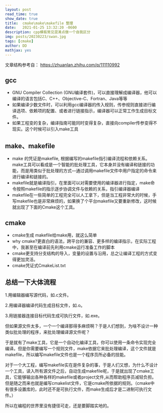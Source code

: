 ```yaml
---
layout: post
read_time: true
show_date: true
title:  cmake\make\makefile 整理
date:   2021-01-25 13:32:20 -0600
description: cpp模板常见混淆点做一个自我区分
img: posts/20230223/swan.jpg
tags: [cmake]
author: DD
mathjax: yes
---
```


文章结构参考自： https://zhuanlan.zhihu.com/p/111110992
## gcc

- GNU Compiler Collection (GNU编译套件)，可以直接理解成编译器，他可以编译的语言包括C、C++、Objective-C、Fortran、Java等等
- 如果编译少数文件时，可以利用gcc编译器的传入规则，传参规则直接进行编译选项、依赖项的配置、或者进行链接指示，编译器可以正常工作生成目标文件。
- 如果工程变的复杂，编译指南可能同时变得复杂，直接向compiler传参变得不现实。这个时候可以引入make工具

## make、makefile

- make 的凭证是makefile, 根据编写的makefile指引编译流程和依赖关系。make工具可以看成是一个智能的批处理工具，它本身并没有编译和链接的功能，而是用类似于批处理的方式—通过调用makefile文件中用户指定的命令来进行编译和链接的。
- makefile就是编译指引，在里面可以对需要使用的编译器进行指定，make命令按照makefile的指示逐步协调文件与依赖的关系，指引编译器编译
- makefile在一些简单的工程完全可以人工拿下，但是当工程非常大的时候，手写makefile也是非常麻烦的，如果换了个平台makefile又要重新修改，这时候就出现了下面的Cmake这个工具。

## cmake 
- cmake生成 makefile给make用，就这么简单
- why cmake?更直白的语法，跨平台的兼容、更多样的编译指示，在实际工程中，我甚至在编译前先利用cmake运行准备工作的脚本
- cmake更支持分支结构的导入，变量的设置与沿用，总之让编译工程的方式变得更加灵活。
- cmake凭证式CmakeList.txt

## 总结一下大体流程
1.用编辑器编写源代码，如.c文件。

2.用编译器编译代码生成目标文件，如.o。

3.用链接器连接目标代码生成可执行文件，如.exe。

但如果源文件太多，一个一个编译那得多麻烦啊？于是人们想到，为啥不设计一种类似批处理的程序，来批处理编译源文件呢？

于是就有了make工具，它是一个自动化编译工具，你可以使用一条命令实现完全编译。但是你需要编写一个规则文件，make依据它来批处理编译，这个文件就是makefile，所以编写makefile文件也是一个程序员所必备的技能。

对于一个大工程，编写makefile实在是件复杂的事，于是人们又想，为什么不设计一个工具，读入所有源文件之后，自动生成makefile呢，于是就出现了cmake工具，它能够输出各种各样的makefile或者project文件,从而帮助程序员减轻负担。但是随之而来也就是编写cmakelist文件，它是cmake所依据的规则。（cmake中有很多设置库的，此时还不是可执行文件，而make生成后才是二进制可执行文件。）

所以在编程的世界里没有捷径可走，还是要脚踏实地的。